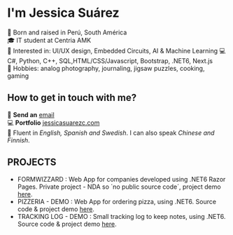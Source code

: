 # I'm Jessica Suárez

👩 Born and raised in Perú, South América  
🎓 IT student at Centria AMK  
🚀 Interested in: UI/UX design, Embedded Circuits, AI & Machine Learning
💻 C#,  Python, C++, SQL,HTML/CSS/Javascript, Bootstrap, .NET6, Next.js  
💬 Hobbies: analog photography, journaling, jigsaw puzzles, cooking, gaming  

## How to get in touch with me?

📧 **Send an** [email](mailto:suarez.jessica1992@gmail.com)  
💻 **Portfolio** [jessicasuarezc.com](http://jessicasuarezc.com/)  
💬 Fluent in _English, Spanish and Swedish_. I can also speak _Chinese and Finnish_.  

## PROJECTS

- FORMWIZZARD : Web App for companies developed using .NET6 Razor Pages. Private project - NDA so ´no public source code´, project demo [here](https://github.com/jsuarez1992/DotNetGladiators/tree/main).
- PIZZERIA - DEMO : Web App for ordering pizza, using .NET6. Source code & project demo [here](https://github.com/jsuarez1992/Tracking-Log).
- TRACKING LOG - DEMO : Small tracking log to keep notes, using .NET6. Source code & project demo [here](https://github.com/jsuarez1992/Tracking-Log).
